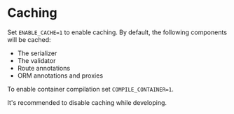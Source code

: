 Caching
=======

Set `ENABLE_CACHE=1` to enable caching. By default, the following components will be cached:
 
* The serializer
* The validator
* Route annotations
* ORM annotations and proxies

To enable container compilation set `COMPILE_CONTAINER=1`.

It's recommended to disable caching while developing.
